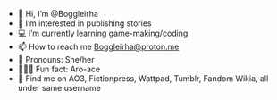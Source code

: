 - 👋 Hi, I’m @Boggleirha
- 📖 I’m interested in publishing stories
- 💻 I’m currently learning game-making/coding
- 📫 How to reach me Boggleirha@proton.me
- 💃 Pronouns: She/her
- 🖤🤍💜 Fun fact: Aro-ace
- 🔗 Find me on AO3, Fictionpress, Wattpad, Tumblr, Fandom Wikia, all under same username
